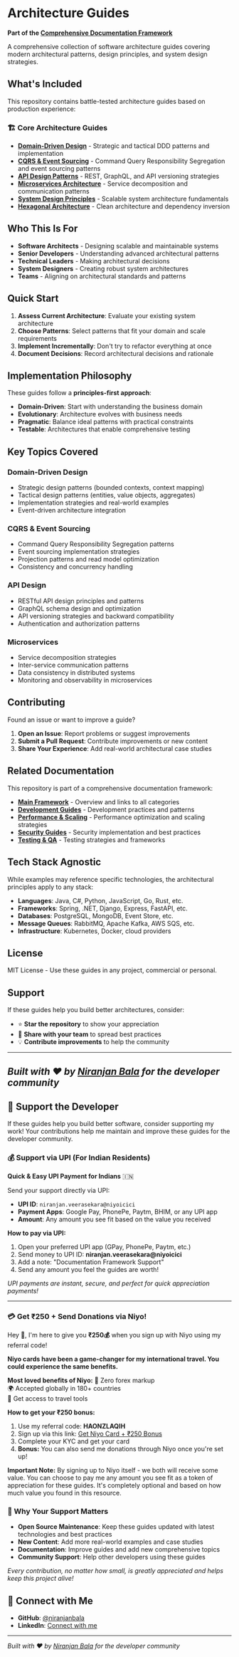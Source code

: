 # Architecture Guides

**Part of the [Comprehensive Documentation Framework](https://github.com/niranjanbala/fullstack-template)**

A comprehensive collection of software architecture guides covering modern architectural patterns, design principles, and system design strategies.

## What's Included

This repository contains battle-tested architecture guides based on production experience:

### 🏗️ Core Architecture Guides

- **[Domain-Driven Design](./domain-driven-design.md)** - Strategic and tactical DDD patterns and implementation
- **[CQRS & Event Sourcing](./cqrs-event-sourcing.md)** - Command Query Responsibility Segregation and event sourcing patterns
- **[API Design Patterns](./api-design-patterns.md)** - REST, GraphQL, and API versioning strategies
- **[Microservices Architecture](./microservices-architecture.md)** - Service decomposition and communication patterns
- **[System Design Principles](./system-design-principles.md)** - Scalable system architecture fundamentals
- **[Hexagonal Architecture](./hexagonal-architecture.md)** - Clean architecture and dependency inversion

## Who This Is For

- **Software Architects** - Designing scalable and maintainable systems
- **Senior Developers** - Understanding advanced architectural patterns
- **Technical Leaders** - Making architectural decisions
- **System Designers** - Creating robust system architectures
- **Teams** - Aligning on architectural standards and patterns

## Quick Start

1. **Assess Current Architecture**: Evaluate your existing system architecture
2. **Choose Patterns**: Select patterns that fit your domain and scale requirements
3. **Implement Incrementally**: Don't try to refactor everything at once
4. **Document Decisions**: Record architectural decisions and rationale

## Implementation Philosophy

These guides follow a **principles-first approach**:
- **Domain-Driven**: Start with understanding the business domain
- **Evolutionary**: Architecture evolves with business needs
- **Pragmatic**: Balance ideal patterns with practical constraints
- **Testable**: Architectures that enable comprehensive testing

## Key Topics Covered

### Domain-Driven Design
- Strategic design patterns (bounded contexts, context mapping)
- Tactical design patterns (entities, value objects, aggregates)
- Implementation strategies and real-world examples
- Event-driven architecture integration

### CQRS & Event Sourcing
- Command Query Responsibility Segregation patterns
- Event sourcing implementation strategies
- Projection patterns and read model optimization
- Consistency and concurrency handling

### API Design
- RESTful API design principles and patterns
- GraphQL schema design and optimization
- API versioning strategies and backward compatibility
- Authentication and authorization patterns

### Microservices
- Service decomposition strategies
- Inter-service communication patterns
- Data consistency in distributed systems
- Monitoring and observability in microservices

## Contributing

Found an issue or want to improve a guide?

1. **Open an Issue**: Report problems or suggest improvements
2. **Submit a Pull Request**: Contribute improvements or new content
3. **Share Your Experience**: Add real-world architectural case studies

## Related Documentation

This repository is part of a comprehensive documentation framework:

- **[Main Framework](https://github.com/niranjanbala/fullstack-template)** - Overview and links to all categories
- **[Development Guides](https://github.com/niranjanbala/development-guides)** - Development practices and patterns
- **[Performance & Scaling](https://github.com/niranjanbala/performance-scaling)** - Performance optimization and scaling strategies
- **[Security Guides](https://github.com/niranjanbala/security-guides)** - Security implementation and best practices
- **[Testing & QA](https://github.com/niranjanbala/testing-qa)** - Testing strategies and frameworks

## Tech Stack Agnostic

While examples may reference specific technologies, the architectural principles apply to any stack:

- **Languages**: Java, C#, Python, JavaScript, Go, Rust, etc.
- **Frameworks**: Spring, .NET, Django, Express, FastAPI, etc.
- **Databases**: PostgreSQL, MongoDB, Event Store, etc.
- **Message Queues**: RabbitMQ, Apache Kafka, AWS SQS, etc.
- **Infrastructure**: Kubernetes, Docker, cloud providers

## License

MIT License - Use these guides in any project, commercial or personal.

## Support

If these guides help you build better architectures, consider:
- ⭐ **Star the repository** to show your appreciation
- 🤝 **Share with your team** to spread best practices
- 💡 **Contribute improvements** to help the community

---

*Built with ❤️ by [Niranjan Bala](https://github.com/niranjanbala) for the developer community* 
---

## 💝 Support the Developer

If these guides help you build better software, consider supporting my work! Your contributions help me maintain and improve these guides for the developer community.

### 💰 Support via UPI (For Indian Residents)

**Quick & Easy UPI Payment for Indians** 🇮🇳

Send your support directly via UPI:
- **UPI ID**: `niranjan.veerasekara@niyoicici`
- **Payment Apps**: Google Pay, PhonePe, Paytm, BHIM, or any UPI app
- **Amount**: Any amount you see fit based on the value you received

**How to pay via UPI:**
1. Open your preferred UPI app (GPay, PhonePe, Paytm, etc.)
2. Send money to UPI ID: **niranjan.veerasekara@niyoicici**
3. Add a note: "Documentation Framework Support"
4. Send any amount you feel the guides are worth!

*UPI payments are instant, secure, and perfect for quick appreciation payments!*

---
### 💳 Get ₹250 + Send Donations via Niyo! 

Hey 👋, I'm here to give you **₹250💰** when you sign up with Niyo using my referral code!

**Niyo cards have been a game-changer for my international travel. You could experience the same benefits.**

**Most loved benefits of Niyo:**
🌟 Zero forex markup  
🌍 Accepted globally in 180+ countries  
🏧 Get access to travel tools  

**How to get your ₹250 bonus:**
1. Use my referral code: **HAONZLAQIH**
2. Sign up via this link: [Get Niyo Card + ₹250 Bonus](https://ctr.niyo.me/start?utm_campaign_id=WqeSX5gu&utm_source=goniyo_app_referral&utm_campaign=Referral&utm_adgroup=mobile_app&utm_medium=mobile_app_referral&ref_label=HAONZLAQIH)
3. Complete your KYC and get your card
4. **Bonus:** You can also send me donations through Niyo once you're set up!

**Important Note:** By signing up to Niyo itself - we both will receive some value. You can choose to pay me any amount you see fit as a token of appreciation for these guides. It's completely optional and based on how much value you found in this resource.

### 🙏 Why Your Support Matters

- **Open Source Maintenance**: Keep these guides updated with latest technologies and best practices
- **New Content**: Add more real-world examples and case studies
- **Documentation**: Improve guides and add new comprehensive topics
- **Community Support**: Help other developers using these guides

*Every contribution, no matter how small, is greatly appreciated and helps keep this project alive!* 
## 🤝 Connect with Me

- **GitHub**: [@niranjanbala](https://github.com/niranjanbala)
- **LinkedIn**: [Connect with me](https://linkedin.com/in/niranjanbala)

---

*Built with ❤️ by [Niranjan Bala](https://github.com/niranjanbala) for the developer community*
